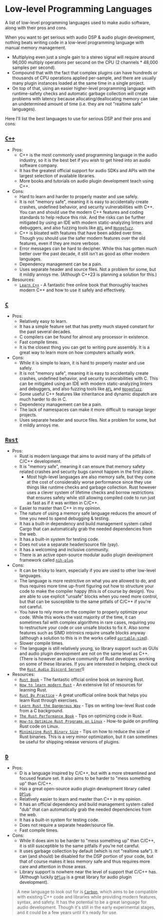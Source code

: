 # Low-level Programming Languages
A list of low-level programming languages used to make audio software, along with their pros and cons.

When you want to get serious with audio DSP & audio plugin development, nothing beats writing code in a low-level programming language with manual memory management.
 - Multiplying even just a single gain to a stereo signal will require around 96,000 multiply operations per second on the CPU (2 channels * 48,000 samples per second).
 - Compound that with the fact that complex plugins can have hundreds or thousands of CPU operations applied per-sample, and there are usually many plugin instances loaded at the same time in a single project.
 - On top of that, using an easier higher-level programming language with runtime-safety checks and automatic garbage collection will create problems with latency because allocating/deallocating memory can take an undetermined amount of time (i.e. they are not "realtime safe" languages).

Here I'll list the best languages to use for serious DSP and their pros and cons:
## [`C++`]
- Pros:
  - C++ is the most commonly used programming language in the audio industry, so it is the best bet if you wish to get hired into an audio software company.
  - It has the greatest official support for audio SDKs and APIs with the largest selection of available libraries.
  - More books and tutorials on audio plugin development teach using C++.
- Cons:
  - Hard to learn and harder to properly master and use safely.
  - It is not "memory safe", meaning it is easy to accidentally create crashes, undefined behavior, and security vulnerabilities with C++. You can and should use the modern C++ features and coding standards to help reduce this risk. And the risks can be further mitigated by using an IDE with modern static-analyzing linters and debuggers, and also fuzzing tools like [`AFL`] and [`Honggfuzz`].
  - C++ is bloated with features that have been added over time. Though you should use the safer modern features over the old features, even if they are more verbose.
  - Error messages can be hard to decipher. While this has gotten *much* better over the past decade, it still isn't as good as other modern languages.
  - Dependency management can be a pain.
  - Uses separate header and source files. Not a problem for some, but it mildly annoys me. (Although C++23 is planning a solution for this.)
- Resources:
  - [`Learn C++`] - A fantastic free online book that thoroughly teaches modern C++ and how to use it safely and effectively.

## [`C`]
- Pros:
  - Relatively easy to learn.
  - It has a simple feature set that has pretty much stayed constant for the past several decades.
  - C compilers can be found for almost any processor in existence.
  - Fast compile times.
  - It is the closest thing you can get to writing pure assembly. It is a great way to learn more on how computers actually work.
- Cons:
  - While it is simple to learn, it is hard to properly master and use safely.
  - It is not "memory safe", meaning it is easy to accidentally create crashes, undefined behavior, and security vulnerabilities with C. This can be mitigated using an IDE with modern static-analyzing linters and debuggers, and also fuzzing tools like [`AFL`] and [`Honggfuzz`].
  - Some useful C++ features like inheritance and dynamic dispatch are much harder to do in C.
  - Dependency management can be a pain.
  - The lack of namespaces can make it more difficult to manage larger projects.
  - Uses separate header and source files. Not a problem for some, but it mildly annoys me.

## [`Rust`]
- Pros:
  - Rust is modern language that aims to avoid many of the pitfalls of C/C++ development.
  - It is "memory safe", meaning it can ensure that memory safety related crashes and security bugs cannot happen in the first place.
    - Most high-level languages are also memory safe, but they come at the cost of considerably worse performance since they use things like runtime checks and garbage collection. Rust however uses a clever system of lifetime checks and borrow restrictions that ensures safety while still allowing compiled code to run just as fast as if it was written in C/C++.
  - Easier to master than C++ in my opinion.
  - The nature of using a memory safe language reduces the amount of time you need to spend debugging & testing.
  - It has a built-in dependency and build management system called Cargo that can automatically grab the needed dependencies from the web.
  - It has a built-in system for testing code.
  - Does not use a separate header/source file (yay).
  - It has a welcoming and inclusive community.
  - There is an active open-source modular audio plugin development framework called [`nih-plug`].
- Cons:
  - It can be tricky to learn, especially if you are used to other low-level languages.
  - The language is more restrictive on what you are allowed to do, and thus requires more time up-front figuring out how to structure your code to make the compiler happy (this is of course by design). You are able to use explicit "unsafe" blocks when you need more control, but that can be susceptible to the same pitfalls of C/C++ if you're not careful.
  - You have to rely more on the compiler to properly optimize your code. While this works the vast majority of the time, it can sometimes fail with complex algorithms in rare cases, requiring you to restructure your code or use unsafe blocks to fix it. Also some features such as SIMD intrinsics require unsafe blocks anyway (although a solution to this is in the works called [`portable-simd`]).
  - Slower compile times.
  - The language is still relatively young, so library support such as GUIs and audio plugin development are not on the same level as C++. (There is however an active community of Rust developers working on some of these libraries. If you are interested in helping, check out the [`Rust Audio Discord Server`]!)
- Resources:
  - [`Rust Book`] - The fantastic official online book on learning Rust.
  - [`How to learn modern Rust`] - An extensive list of resources for learning Rust.
  - [`Rust By Practice`] - A great unofficial online book that helps you learn Rust through exercises.
  - [`Learn Rust the Dangerous Way`] - Tips on writing low-level Rust code from a C background.
  - [`The Rust Performance Book`] - Tips on optimizing code in Rust.
  - [`How-to Optimize Rust Programs on Linux`] - How-to guide on profiling Rust code on Linux.
  - [`Minimizing Rust Binary Size`] - Tips on how to reduce the size of Rust binaries. This is a very minor optimization, but it can sometimes be useful for shipping release versions of plugins.

## [`D`]
- Pros:
  - D is a language inspired by C/C++, but with a more streamlined and focused feature set. It also aims to be harder to "mess something up" than C/C++.
  - Has a great open-source audio plugin development library called [`DPlug`].
  - Relatively easier to learn and master than C++ in my opinion.
  - It has an official dependency and build management system called "dub" that can automatically grab the needed dependencies from the web.
  - It has a built-in system for testing code.
  - Does not require a separate header/source file.
  - Fast compile times.
- Cons:
  - While it does aim to be harder to "mess something up" than C/C++, it is still susceptible to the same pitfalls if you're not careful.
  - It uses garbage collection by default (which is not "realtime safe"). It can (and should) be disabled for the DSP portion of your code, but that of course makes it less memory safe and thus requires more care and attention in those areas.
  - Library support is nowhere near the level of support that C/C++ has. (Although luckily [`DPlug`] is a great library for audio plugin development).

> A new language to look out for is [`Carbon`], which aims to be compatible with existing C++ code and libraries while providing modern features, syntax, and safety. It has the potential to be a great language for audio development. Though it's still in the early experimental stages, and it could be a few years until it's ready for use.

[`C++`]: https://en.wikipedia.org/wiki/C%2B%2B
[`AFL`]: https://github.com/google/AFL
[`Honggfuzz`]: https://github.com/google/honggfuzz
[`Learn C++`]: https://www.learncpp.com/

[`C`]: https://en.wikipedia.org/wiki/C_(programming_language)

[`Rust`]: https://www.rust-lang.org/
[`Rust Audio Discord Server`]: https://discord.gg/Qs2Zwtf9Gf
[`nih-plug`]: https://github.com/robbert-vdh/nih-plug
[`portable-simd`]: https://github.com/rust-lang/portable-simd
[`Rust Book`]: https://doc.rust-lang.org/stable/book/
[`How to learn modern Rust`]: https://github.com/joaocarvalhoopen/How_to_learn_modern_Rust
[`Rust By Practice`]: https://practice.rs/why-exercise.html
[`Learn Rust the Dangerous Way`]: http://cliffle.com/p/dangerust/
[`The Rust Performance Book`]: https://nnethercote.github.io/perf-book/title-page.html
[`How-to Optimize Rust Programs on Linux`]: http://www.codeofview.com/fix-rs/2017/01/24/how-to-optimize-rust-programs-on-linux/
[`Minimizing Rust Binary Size`]: https://github.com/johnthagen/min-sized-rust

[`D`]: https://dlang.org/
[`Dplug`]: https://github.com/AuburnSounds/Dplug

[`Carbon`]: https://github.com/carbon-language/carbon-lang